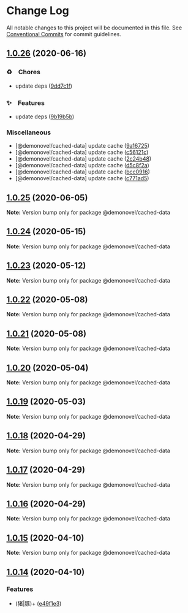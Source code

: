 # Change Log

All notable changes to this project will be documented in this file.
See [Conventional Commits](https://conventionalcommits.org) for commit guidelines.

## [1.0.26](https://github.com/bluelovers/ws-rest/compare/@demonovel/cached-data@1.0.25...@demonovel/cached-data@1.0.26) (2020-06-16)


### ♻️　Chores

*  update deps ([9dd7c1f](https://github.com/bluelovers/ws-rest/commit/9dd7c1fc5b40ac28a6f928c89dbf36be1add89c6))


### ✨　Features

*  update deps ([9b19b5b](https://github.com/bluelovers/ws-rest/commit/9b19b5bf40d40a9761fc01fe7daa630fcf4df1e8))


### Miscellaneous

* [@demonovel/cached-data] update cache ([9a16725](https://github.com/bluelovers/ws-rest/commit/9a167257cba02c08f708202623b9a8bc0fd54a7a))
* [@demonovel/cached-data] update cache ([c56121c](https://github.com/bluelovers/ws-rest/commit/c56121caf0e6dc666484b67ffd445705c29d44a0))
* [@demonovel/cached-data] update cache ([2c24b48](https://github.com/bluelovers/ws-rest/commit/2c24b488115bbf0a75841cb722b3b24dd95a25cf))
* [@demonovel/cached-data] update cache ([d5c8f2a](https://github.com/bluelovers/ws-rest/commit/d5c8f2a895c4b3fd82caf231ee14f6807e964fbe))
* [@demonovel/cached-data] update cache ([bcc0916](https://github.com/bluelovers/ws-rest/commit/bcc0916c6b00976f413fdbb61ca1f47a873b0b15))
* [@demonovel/cached-data] update cache ([c771ad5](https://github.com/bluelovers/ws-rest/commit/c771ad592e613387e4288bfe14dca221bfe7da52))





## [1.0.25](https://github.com/bluelovers/ws-rest/compare/@demonovel/cached-data@1.0.24...@demonovel/cached-data@1.0.25) (2020-06-05)

**Note:** Version bump only for package @demonovel/cached-data





## [1.0.24](https://github.com/bluelovers/ws-rest/compare/@demonovel/cached-data@1.0.23...@demonovel/cached-data@1.0.24) (2020-05-15)

**Note:** Version bump only for package @demonovel/cached-data





## [1.0.23](https://github.com/bluelovers/ws-rest/compare/@demonovel/cached-data@1.0.22...@demonovel/cached-data@1.0.23) (2020-05-12)

**Note:** Version bump only for package @demonovel/cached-data





## [1.0.22](https://github.com/bluelovers/ws-rest/compare/@demonovel/cached-data@1.0.21...@demonovel/cached-data@1.0.22) (2020-05-08)

**Note:** Version bump only for package @demonovel/cached-data





## [1.0.21](https://github.com/bluelovers/ws-rest/compare/@demonovel/cached-data@1.0.20...@demonovel/cached-data@1.0.21) (2020-05-08)

**Note:** Version bump only for package @demonovel/cached-data





## [1.0.20](https://github.com/bluelovers/ws-rest/compare/@demonovel/cached-data@1.0.19...@demonovel/cached-data@1.0.20) (2020-05-04)

**Note:** Version bump only for package @demonovel/cached-data





## [1.0.19](https://github.com/bluelovers/ws-rest/compare/@demonovel/cached-data@1.0.18...@demonovel/cached-data@1.0.19) (2020-05-03)

**Note:** Version bump only for package @demonovel/cached-data





## [1.0.18](https://github.com/bluelovers/ws-rest/compare/@demonovel/cached-data@1.0.17...@demonovel/cached-data@1.0.18) (2020-04-29)

**Note:** Version bump only for package @demonovel/cached-data





## [1.0.17](https://github.com/bluelovers/ws-rest/compare/@demonovel/cached-data@1.0.16...@demonovel/cached-data@1.0.17) (2020-04-29)

**Note:** Version bump only for package @demonovel/cached-data





## [1.0.16](https://github.com/bluelovers/ws-rest/compare/@demonovel/cached-data@1.0.15...@demonovel/cached-data@1.0.16) (2020-04-29)

**Note:** Version bump only for package @demonovel/cached-data





## [1.0.15](https://github.com/bluelovers/ws-rest/compare/@demonovel/cached-data@1.0.14...@demonovel/cached-data@1.0.15) (2020-04-10)

**Note:** Version bump only for package @demonovel/cached-data





## [1.0.14](https://github.com/bluelovers/ws-rest/compare/@demonovel/cached-data@1.0.13...@demonovel/cached-data@1.0.14) (2020-04-10)


### Features

* (猪|豚)+ ([e49f1e3](https://github.com/bluelovers/ws-rest/commit/e49f1e32e744f3d9b867d1a06489469a8950ee6f))
